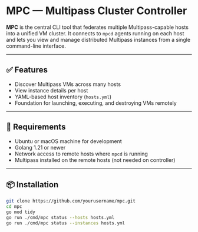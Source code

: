 # MPC — Multipass Cluster Controller

**MPC** is the central CLI tool that federates multiple Multipass-capable hosts into a unified VM cluster. It connects to `mpcd` agents running on each host and lets you view and manage distributed Multipass instances from a single command-line interface.

---

## ✅ Features

- Discover Multipass VMs across many hosts
- View instance details per host
- YAML-based host inventory (`hosts.yml`)
- Foundation for launching, executing, and destroying VMs remotely

---

## 🚀 Requirements

- Ubuntu or macOS machine for development
- Golang 1.21 or newer
- Network access to remote hosts where `mpcd` is running
- Multipass installed on the remote hosts (not needed on controller)

---

## 📦 Installation

```bash
git clone https://github.com/yourusername/mpc.git
cd mpc
go mod tidy
go run ./cmd/mpc status --hosts hosts.yml
go run ./cmd/mpc status --instances hosts.yml
